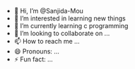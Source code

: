 - 👋 Hi, I’m @Sanjida-Mou
- 👀 I’m interested in learning new things 
- 🌱 I’m currently learning c programming 
- 💞️ I’m looking to collaborate on ...
- 📫 How to reach me ...
- 😄 Pronouns: ...
- ⚡ Fun fact: ...

<!---
Sanjida-Mou/Sanjida-Mou is a ✨ special ✨ repository because its `README.md` (this file) appears on your GitHub profile.
You can click the Preview link to take a look at your changes.
--->
